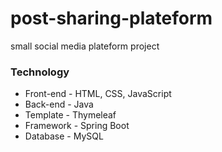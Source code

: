 # post-sharing-plateform
 small social media plateform project

### Technology
* Front-end - HTML, CSS, JavaScript
* Back-end - Java
* Template - Thymeleaf
* Framework - Spring Boot
* Database - MySQL
